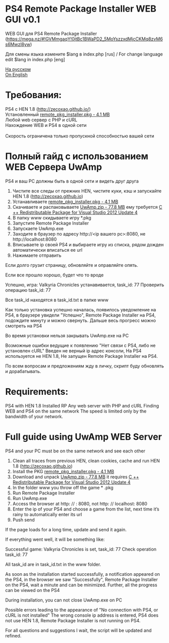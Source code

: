 # PS4 Remote Package Installer WEB GUI v0.1

WEB GUI для PS4 Remote Package Installer (https://mega.nz/#!GVMmgaqY!0jtBc1BWaPD2_5MoYszzxdMjcCKMq8zvM6s6Mwzl8yw)<br />

Для смены языка измените $lang в index.php [rus]  / For change language edit $lang in index.php [eng]

[На русском](https://github.com/Sc0rpion/RPI_GUI#%D1%82%D1%80%D0%B5%D0%B1%D0%BE%D0%B2%D0%B0%D0%BD%D0%B8%D1%8F) <br>
[On English](https://github.com/Sc0rpion/RPI_GUI#requirements)

# Требования:
PS4 с HEN 1.8 (http://zecoxao.github.io/) <br />
Установленный [remote_pkg_installer.pkg - 4.1 MB](https://mega.nz/#!GVMmgaqY!0jtBc1BWaPD2_5MoYszzxdMjcCKMq8zvM6s6Mwzl8yw) <br />
Любой web сервер с PHP и cURL <br />
Нахождение WEB и PS4 в одной сети <br />
<br />
Скорость ограничена только пропускной способностью вашей сети

# Полный гайд с использованием WEB Сервера UwAmp

PS4 и ваш PC должны быть в одной сети и видеть друг друга

1) Чистите все следы от прежних HEN, чистите куки, кэш и запускайте HEN 1.8 (http://zecoxao.github.io)
2) Устанавливаете [remote_pkg_installer.pkg - 4.1 MB](https://mega.nz/#!GVMmgaqY!0jtBc1BWaPD2_5MoYszzxdMjcCKMq8zvM6s6Mwzl8yw)
3) Скачиваете и распаковываете [UwAmp.zip - 77.8 MB](https://mega.nz/#!ehsw1SgJ!WvfBG_9aSxFc2_Z--dOMw27kLibdtGW113EnykQe1jk)
ему требуется  [C ++ Redistributable Package for Visual Studio 2012 Update 4](https://www.microsoft.com/ru-ru/download/details.aspx?id=30679)
4) В папку www скидываете игру *.pkg
5) Запустите Remote Package Installer
6) Запускаете UwAmp.exe
7) Заходите в браузер по адресу http://<ip вашего pc>:8080, не http://localhost:8080
8) Вписываете ip своей PS4 и выбираете игру из списка, рядом дожден автоматически вписаться ее url
9) Нажимаете отправить

Если долго грузит страницу, обновляйте и оправляйте опять. 

Если все прошло хорошо, будет что то вроде 

Успешно, игра: Valkyria Chronicles устанавивается, task_id: 77
Проверить операцию task_id: 77

Все task_id находятся в task_id.txt в папке www

Как только установка успешно началась, появилось уведомление на PS4, в браузере увидели "Успешно", Remote Package Installer на PS4, подождите минуту и можно свернуть. Дальше весь прогресс можно смотреть на PS4

Во время установки нельзя закрывать UwAmp.exe на PC

Возможные ошибки ведущие к появлению "Нет связи с PS4, либо не установлен cURL" Введен не верный ip адрес консоли, На PS4 используется не HEN 1.8, Не запущен Remote Package Installer на PS4.

По всем вопросам и предложениям жду в личку, скрипт буду обновлять и дорабатывать.


# Requirements:
PS4 with HEN 1.8
Installed RP
Any web server with PHP and cURL
Finding WEB and PS4 on the same network
The speed is limited only by the bandwidth of your network.

# Full guide using UwAmp WEB Server

PS4 and your PC must be on the same network and see each other

1. Clean all traces from previous HEN, clean cookies, cache and run HEN 1.8 (http://zecoxao.github.io)
2. Install the PKG [remote_pkg_installer.pkg - 4.1 MB](https://mega.nz/#!GVMmgaqY!0jtBc1BWaPD2_5MoYszzxdMjcCKMq8zvM6s6Mwzl8yw)
3. Download and unpack [UwAmp.zip - 77.8 MB](https://mega.nz/#!ehsw1SgJ!WvfBG_9aSxFc2_Z--dOMw27kLibdtGW113EnykQe1jk) it requires [C ++ Redistributable Package for Visual Studio 2012 Update 4](https://www.microsoft.com/ru-ru/download/details.aspx?id=30679)
4. In the folder www you throw off the game * .pkg
5. Run Remote Package Installer
6. Run UwAmp.exe
7. Access the browser at http: // <ip of your pc>: 8080, not http: // localhost: 8080
8. Enter the ip of your PS4 and choose a game from the list, next time it’s rainy to automatically enter its url
9. Push send

If the page loads for a long time, update and send it again.

If everything went well, it will be something like:

Successful game: Valkyria Chronicles is set, task_id: 77 Check operation task_id: 77

All task_id are in task_id.txt in the www folder.

As soon as the installation started successfully, a notification appeared on the PS4, in the browser we saw "Successfully", Remote Package Installer on the PS4, wait a minute and can be minimized. Further, all the progress can be viewed on the PS4

During installation, you can not close UwAmp.exe on PC

Possible errors leading to the appearance of "No connection with PS4, or cURL is not installed" The wrong console ip address is entered, PS4 does not use HEN 1.8, Remote Package Installer is not running on PS4.

For all questions and suggestions I wait, the script will be updated and refined.
